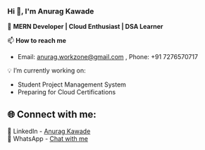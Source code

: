 ### Hi 👋, I'm Anurag Kawade  

🚀 **MERN Developer | Cloud Enthusiast | DSA Learner**  

📫 **How to reach me**  
- Email: [anurag.workzone@gmail.com](mailto:anurag.workzone@gmail.com) , Phone: +91 7276570717  


💡 I’m currently working on:
- Student Project Management System
- Preparing for Cloud Certifications



## 🌐 Connect with me:
💼 LinkedIn - [Anurag Kawade](https://www.linkedin.com/in/anurag-kawade-70b7a7332)  
💬 WhatsApp - [Chat with me](https://wa.me/7276570717)
